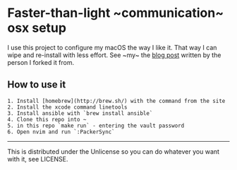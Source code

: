 # Faster-than-light ~communication~ osx setup

I use this project to configure my macOS the way I like it. That way I can wipe
and re-install with less effort. See ~my~ the [blog post](https://adamj.eu/tech/2019/03/20/how-i-provision-my-macbook-with-ansible/) written by the person I forked it from.


## How to use it

```shell
1. Install [homebrew](http://brew.sh/) with the command from the site
2. Install the xcode command linetools
3. Install ansible with `brew install ansible`
4. Clone this repo into ~
5. in this repo `make run` - entering the vault password
6. Open nvim and run `:PackerSync`
```

------------------

This is distributed under the Unlicense so you can do whatever you want with
it, see LICENSE.


